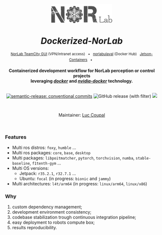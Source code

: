 [//]: # ( ==== Logo ================================================== )
<div align="center">
<br>
<br>
<a href="https://norlab.ulaval.ca">
<img src="visual/norlab_logo_acronym_dark.png" width="200">
</a>
<br>

[//]: # ( ==== Title ================================================= )
# _Dockerized-NorLab_

</div>

[//]: # ( ==== Hyperlink ============================================= )
<div align="center">
<p>
<sup>
<a href="https://http://132.203.26.125:8111">NorLab TeamCity GUI</a>
(VPN/intranet access) &nbsp; • &nbsp;  
<a href="https://hub.docker.com/repositories/norlabulaval">norlabulaval</a>
(Docker Hub) &nbsp;
<a href="https://github.com/dusty-nv/jetson-containers">Jetson-Containers</a> 
&nbsp; • &nbsp;
</sup>
</p>  

[//]: # ( ==== Description =========================================== )

**Containerized development workflow for NorLab perception or control projects
<br>
leveraging [_docker_](https://www.docker.com) and [_nvidia-docker_](https://github.com/NVIDIA/nvidia-docker)
technology.**
<br>
<br>

[//]: # ( ==== Badges ================================================ )

[![semantic-release: conventional commits](https://img.shields.io/badge/semantic--release-conventional_commits-453032?logo=semantic-release)](https://github.com/semantic-release/semantic-release)
<img alt="GitHub release (with filter)" src="https://img.shields.io/github/v/release/norlab-ulaval/dockerized-norlab">
<img src="https://img.shields.io/static/v1?label=JetBrains TeamCity&message=CI/CD&color=green?style=plastic&logo=teamcity" />

<br>

[//]: # ( ==== Maintainer ============================================ )

Maintainer: [Luc Coupal](https://redleader962.github.io)

</div>
<br>

[//]: # ( ==== Body ================================================== )

### Features
- Multi ros distros: `foxy`, `humble` ...
- Multi ros packages: `core`, `base`, `desktop`
- Multi packages: `libpoitmatcher`, `pytorch`, `torchvision`, `numba`, `stable-baseline`, `f1tenth-gym` ...
- Multi OS versions:
  - Jetpack: `r35.2.1`, `r32.7.1` ...
  - Ubuntu: `focal` (in progress: `bionic` and `jammy`)
- Multi architectures: `l4t/arm64` (in progress: `linux/arm64`, `linux/x86`)
 
### Why
1. custom dependency management; 
2. development environment consistency; 
3. codebase stabilization trough continuous integration pipeline;
4. easy deployment to robots compute box;
5. results reproducibility.
 

